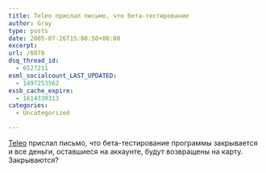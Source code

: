 ```yaml
---
title: Teleo прислал письмо, что бета-тестирование
author: Gray
type: posts
date: 2005-07-26T15:00:50+00:00
excerpt:
url: /6078
dsq_thread_id:
  - 6527211
esml_socialcount_LAST_UPDATED:
  - 1497253562
essb_cache_expire:
  - 1614338313
categories:
  - Uncategorized

---
```








<a href="http://www.teleo.com/" target="_blank">Teleo</a> прислал письмо, что бета-тестирование программы закрывается и все деньги, оставшиеся на аккаунте, будут возвращены на карту. Закрываются?